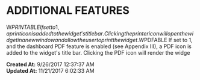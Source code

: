 # ADDITIONAL FEATURES

W$PRINTABLE If set to 1, a print icon is added to the widget’s title bar. Clicking the printer icon will open the widget in a new window and allow the user to print the widget. W$PDFABLE If set to 1, and the dashboard PDF feature is enabled (see Appendix III), a PDF icon is added to the widget's title bar. Clicking the PDF icon will render the widge  

**Created At:** 9/26/2017 12:37:37 AM  
**Updated At:** 11/21/2017 6:02:33 AM  

